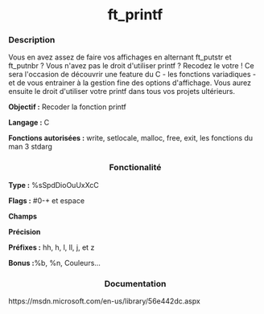 <h1 align="center">
ft_printf 
</h1>

<h3> Description </h3>
<p>Vous en avez assez de faire vos affichages en alternant ft_putstr et ft_putnbr ? Vous n'avez pas le droit d'utiliser printf ? Recodez le votre ! Ce sera l'occasion de découvrir une feature du C - les fonctions variadiques - et de vous entrainer à la gestion fine des options d'affichage. Vous aurez ensuite le droit d'utiliser votre printf dans tous vos projets ultérieurs.</p>

<p><b>Objectif :</b> Recoder la fonction printf</p>
<p><b>Langage :</b> C</p>
<p><b>Fonctions autorisées :</b> write, setlocale, malloc, free, exit, les fonctions du man 3 stdarg</p>

<h3 align="center">Fonctionalité</h3>
<p><b>Type :</b> %sSpdDioOuUxXcC </p>
<p><b>Flags :</b> #0-+ et espace</p>
<p><b>Champs</b></p>
<p><b>Précision</b></p>
<p><b>Préfixes :</b> hh, h, l, ll, j, et z</p>
<p><b>Bonus :</b>%b, %n, Couleurs...</p>

<h3 align="center"> Documentation </h3>
https://msdn.microsoft.com/en-us/library/56e442dc.aspx
